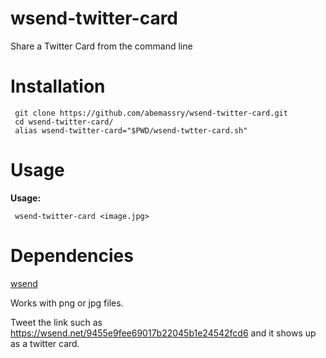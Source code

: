 wsend-twitter-card
==================

Share a Twitter Card from the command line
# Installation

     git clone https://github.com/abemassry/wsend-twitter-card.git
     cd wsend-twitter-card/
     alias wsend-twitter-card="$PWD/wsend-twtter-card.sh"

# Usage

   **Usage:**
   
     wsend-twitter-card <image.jpg>

# Dependencies
    
  [wsend](https://github.com/abemassry/wsend)

Works with png or jpg files.

Tweet the link such as https://wsend.net/9455e9fee69017b22045b1e24542fcd6 and it shows up as a twitter card.

